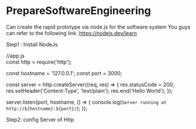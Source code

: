 # PrepareSoftwareEngineering
Can create the rapid prototype via node.js for the software system
You guys can refer to the following link :https://nodejs.dev/learn 

Step1  : Install NodeJs 

//app.js  
const http = require('http');

const hostname = '127.0.0.1';
const port = 3000;

const server = http.createServer((req, res) => {
    res.statusCode = 200;
    res.setHeader('Content-Type', 'text/plain');
    res.end('Hello World');
});

server.listen(port, hostname, () => {
    console.log(`Server running at http://${hostname}:${port}/`);
});



Step2: config Server of Http
